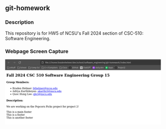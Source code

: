 ## git-homework

### Description
This repository is for HW5 of NCSU's Fall 2024 section of CSC-510: Software Engineering.

### Webpage Screen Capture
![Webpage](./webpage.png)
